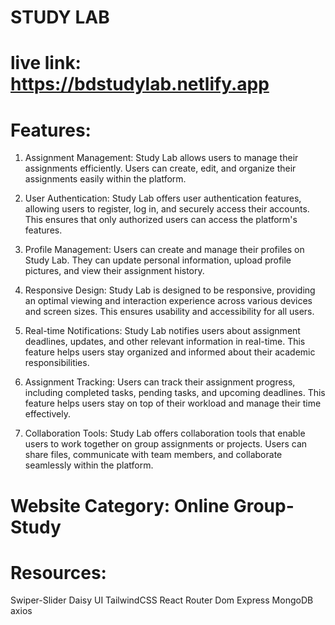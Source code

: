 # STUDY LAB

# live link: https://bdstudylab.netlify.app

# Features:

1. Assignment Management: Study Lab allows users to manage their assignments efficiently. Users can create, edit, and organize their assignments easily within the platform.

2. User Authentication: Study Lab offers user authentication features, allowing users to register, log in, and securely access their accounts. This ensures that only authorized users can access the platform's features.

3. Profile Management: Users can create and manage their profiles on Study Lab. They can update personal information, upload profile pictures, and view their assignment history.

4. Responsive Design: Study Lab is designed to be responsive, providing an optimal viewing and interaction experience across various devices and screen sizes. This ensures usability and accessibility for all users.

5. Real-time Notifications: Study Lab notifies users about assignment deadlines, updates, and other relevant information in real-time. This feature helps users stay organized and informed about their academic responsibilities.

6. Assignment Tracking: Users can track their assignment progress, including completed tasks, pending tasks, and upcoming deadlines. This feature helps users stay on top of their workload and manage their time effectively.

7. Collaboration Tools: Study Lab offers collaboration tools that enable users to work together on group assignments or projects. Users can share files, communicate with team members, and collaborate seamlessly within the platform.

# Website Category: Online Group-Study

# Resources:

Swiper-Slider
Daisy UI
TailwindCSS
React Router Dom
Express
MongoDB
axios
